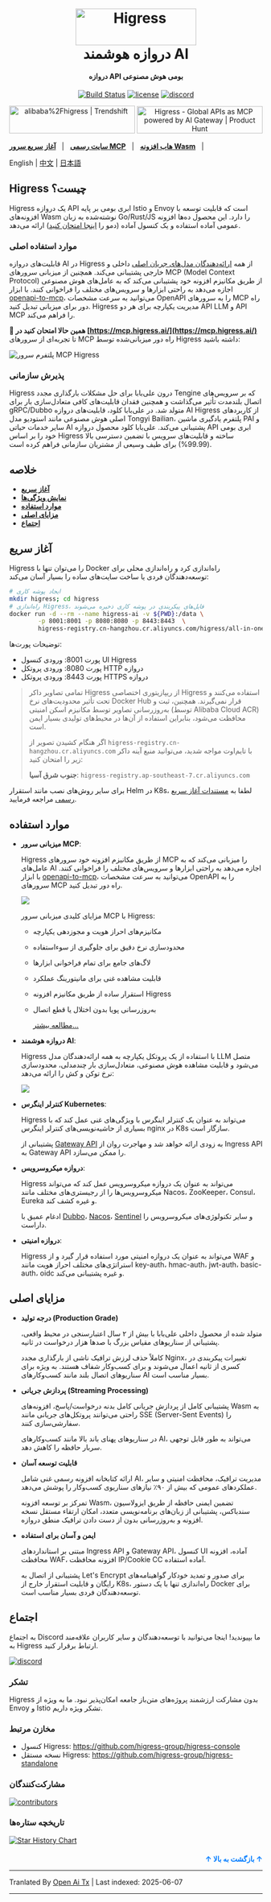 <a name="readme-top"></a>
<h1 align="center">
    <img src="https://img.alicdn.com/imgextra/i2/O1CN01NwxLDd20nxfGBjxmZ_!!6000000006895-2-tps-960-290.png" alt="Higress" width="240" height="72.5">
  <br>
  دروازه هوشمند AI
</h1>
<h4 align="center"> دروازه API بومی هوش مصنوعی </h4>

<div align="center">
    
[![Build Status](https://github.com/alibaba/higress/actions/workflows/build-and-test.yaml/badge.svg?branch=main)](https://github.com/alibaba/higress/actions)
[![license](https://img.shields.io/github/license/alibaba/higress.svg)](https://www.apache.org/licenses/LICENSE-2.0.html)
[![discord](https://img.shields.io/discord/1364956090566971515?color=5865F2&label=discord&labelColor=black&logo=discord&logoColor=white&style=flat-square)](https://discord.gg/tSbww9VDaM)

<a href="https://trendshift.io/repositories/10918" target="_blank"><img src="https://trendshift.io/api/badge/repositories/10918" alt="alibaba%2Fhigress | Trendshift" style="width: 250px; height: 55px;" width="250" height="55"/></a> <a href="https://www.producthunt.com/posts/higress?embed=true&utm_source=badge-featured&utm_medium=badge&utm_souce=badge-higress" target="_blank"><img src="https://api.producthunt.com/widgets/embed-image/v1/featured.svg?post_id=951287&theme=light&t=1745492822283" alt="Higress - Global&#0032;APIs&#0032;as&#0032;MCP&#0032;powered&#0032;by&#0032;AI&#0032;Gateway | Product Hunt" style="width: 250px; height: 54px;" width="250" height="54" /></a>

</div>

[**سایت رسمی**](https://higress.ai/en/) &nbsp; |
&nbsp; [**آغاز سریع سرور MCP**](https://higress.cn/en/ai/mcp-quick-start/) &nbsp; |
&nbsp; [**هاب افزونه Wasm**](https://higress.cn/en/plugin/) &nbsp; |

<p>
   English | <a href="README_ZH.md">中文<a/> | <a href="README_JP.md">日本語<a/>
</p>

## Higress چیست؟

Higress یک دروازه API ابری بومی بر پایه Istio و Envoy است که قابلیت توسعه با افزونه‌های Wasm نوشته‌شده به زبان Go/Rust/JS را دارد. این محصول ده‌ها افزونه عمومی آماده استفاده و یک کنسول آماده (دمو را [اینجا امتحان کنید](http://demo.higress.io/)) ارائه می‌دهد.

### موارد استفاده اصلی

قابلیت‌های دروازه AI در Higress از همه [ارائه‌دهندگان مدل‌های جریان اصلی](https://raw.githubusercontent.com/alibaba/higress/main/plugins/wasm-go/extensions/ai-proxy/provider) داخلی و خارجی پشتیبانی می‌کند. همچنین از میزبانی سرورهای MCP (Model Context Protocol) از طریق مکانیزم افزونه خود پشتیبانی می‌کند که به عامل‌های هوش مصنوعی اجازه می‌دهد به راحتی ابزارها و سرویس‌های مختلف را فراخوانی کنند. با ابزار [openapi-to-mcp](https://github.com/higress-group/openapi-to-mcpserver)، می‌توانید به سرعت مشخصات OpenAPI را به سرورهای MCP راه دور برای میزبانی تبدیل کنید. Higress مدیریت یکپارچه برای هر دو API LLM و API MCP را فراهم می‌کند.

**🌟 همین حالا امتحان کنید در [https://mcp.higress.ai/](https://mcp.higress.ai/)** تا تجربه‌ای از سرورهای MCP راه دور میزبانی‌شده توسط Higress داشته باشید:

![پلتفرم سرور MCP Higress](https://img.alicdn.com/imgextra/i2/O1CN01nmVa0a1aChgpyyWOX_!!6000000003294-0-tps-3430-1742.jpg)

### پذیرش سازمانی

Higress درون علی‌بابا برای حل مشکلات بارگذاری مجدد Tengine که بر سرویس‌های اتصال بلندمدت تأثیر می‌گذاشت و همچنین فقدان قابلیت‌های کافی متعادل‌سازی بار برای gRPC/Dubbo متولد شد. در علی‌بابا کلود، قابلیت‌های دروازه AI Higress از کاربردهای اصلی هوش مصنوعی مانند استودیو مدل Tongyi Bailian، پلتفرم یادگیری ماشین PAI و سایر خدمات حیاتی AI پشتیبانی می‌کند. علی‌بابا کلود محصول دروازه API ابری بومی خود را بر اساس Higress ساخته و قابلیت‌های سرویس با تضمین دسترسی بالا (99.99%) برای طیف وسیعی از مشتریان سازمانی فراهم کرده است.

## خلاصه

- [**آغاز سریع**](#quick-start)    
- [**نمایش ویژگی‌ها**](#feature-showcase)
- [**موارد استفاده**](#use-cases)
- [**مزایای اصلی**](#core-advantages)
- [**اجتماع**](#community)

## آغاز سریع

Higress را می‌توان تنها با Docker راه‌اندازی کرد و راه‌اندازی محلی برای توسعه‌دهندگان فردی یا ساخت سایت‌های ساده را بسیار آسان می‌کند:

```bash
# ایجاد پوشه کاری
mkdir higress; cd higress
# راه‌اندازی Higress، فایل‌های پیکربندی در پوشه کاری ذخیره می‌شوند
docker run -d --rm --name higress-ai -v ${PWD}:/data \
        -p 8001:8001 -p 8080:8080 -p 8443:8443  \
        higress-registry.cn-hangzhou.cr.aliyuncs.com/higress/all-in-one:latest
```

توضیحات پورت‌ها:

- پورت 8001: ورودی کنسول UI Higress
- پورت 8080: ورودی پروتکل HTTP دروازه
- پورت 8443: ورودی پروتکل HTTPS دروازه

> تمامی تصاویر داکر Higress از ریپازیتوری اختصاصی Higress استفاده می‌کنند و تحت تأثیر محدودیت‌های نرخ Docker Hub قرار نمی‌گیرند.
> همچنین، ثبت و به‌روزرسانی تصاویر توسط مکانیزم اسکن امنیتی (توسط Alibaba Cloud ACR) محافظت می‌شود، بنابراین استفاده از آن‌ها در محیط‌های تولیدی بسیار ایمن است.
> 
> اگر هنگام کشیدن تصویر از `higress-registry.cn-hangzhou.cr.aliyuncs.com` با تایم‌اوت مواجه شدید، می‌توانید منبع آینه‌ داکر زیر را امتحان کنید:
> 
> **جنوب شرق آسیا**: `higress-registry.ap-southeast-7.cr.aliyuncs.com`

برای سایر روش‌های نصب مانند استقرار Helm در K8s، لطفا به [مستندات آغاز سریع رسمی](https://higress.io/en-us/docs/user/quickstart) مراجعه فرمایید.

## موارد استفاده

- **میزبانی سرور MCP**:

  Higress از طریق مکانیزم افزونه خود سرورهای MCP را میزبانی می‌کند که به عامل‌های AI اجازه می‌دهد به راحتی ابزارها و سرویس‌های مختلف را فراخوانی کنند. با ابزار [openapi-to-mcp](https://github.com/higress-group/openapi-to-mcpserver)، می‌توانید به سرعت مشخصات OpenAPI را به سرورهای MCP راه دور تبدیل کنید.

  ![](https://img.alicdn.com/imgextra/i1/O1CN01wv8H4g1mS4MUzC1QC_!!6000000004952-2-tps-1764-597.png)

  مزایای کلیدی میزبانی سرور MCP با Higress:
  - مکانیزم‌های احراز هویت و مجوزدهی یکپارچه
  - محدودسازی نرخ دقیق برای جلوگیری از سوءاستفاده
  - لاگ‌های جامع برای تمام فراخوانی ابزارها
  - قابلیت مشاهده غنی برای مانیتورینگ عملکرد
  - استقرار ساده از طریق مکانیزم افزونه Higress
  - به‌روزرسانی پویا بدون اختلال یا قطع اتصال

     [مطالعه بیشتر...](https://higress.cn/en/ai/mcp-quick-start/?spm=36971b57.7beea2de.0.0.d85f20a94jsWGm)

- **دروازه هوشمند AI**:

  Higress با استفاده از یک پروتکل یکپارچه به همه ارائه‌دهندگان مدل LLM متصل می‌شود و قابلیت مشاهده هوش مصنوعی، متعادل‌سازی بار چندمدلی، محدودسازی نرخ توکن و کش را ارائه می‌دهد:

  ![](https://img.alicdn.com/imgextra/i2/O1CN01izmBNX1jbHT7lP3Yr_!!6000000004566-0-tps-1920-1080.jpg)

- **کنترلر اینگرس Kubernetes**:

  Higress می‌تواند به عنوان یک کنترلر اینگرس با ویژگی‌های غنی عمل کند که با بسیاری از حاشیه‌نویسی‌های کنترلر اینگرس nginx در K8s سازگار است.
  
  پشتیبانی از [Gateway API](https://gateway-api.sigs.k8s.io/) به زودی ارائه خواهد شد و مهاجرت روان از Ingress API به Gateway API را ممکن می‌سازد.
  
- **دروازه میکروسرویس**:

  Higress می‌تواند به عنوان یک دروازه میکروسرویس عمل کند که می‌تواند میکروسرویس‌ها را از رجیستری‌های مختلف مانند Nacos، ZooKeeper، Consul، Eureka و غیره کشف کند.
  
  ادغام عمیق با [Dubbo](https://github.com/apache/dubbo)، [Nacos](https://github.com/alibaba/nacos)، [Sentinel](https://github.com/alibaba/Sentinel) و سایر تکنولوژی‌های میکروسرویس را داراست.
  
- **دروازه امنیتی**:

  Higress می‌تواند به عنوان یک دروازه امنیتی مورد استفاده قرار گیرد و از WAF و استراتژی‌های مختلف احراز هویت مانند key-auth، hmac-auth، jwt-auth، basic-auth، oidc و غیره پشتیبانی می‌کند.


## مزایای اصلی

- **درجه تولید (Production Grade)**

  متولد شده از محصول داخلی علی‌بابا با بیش از ۲ سال اعتبارسنجی در محیط واقعی، پشتیبانی از سناریوهای مقیاس بزرگ با صدها هزار درخواست در ثانیه.

  کاملاً حذف لرزش ترافیک ناشی از بارگذاری مجدد Nginx، تغییرات پیکربندی در کسری از ثانیه اعمال می‌شوند و برای کسب‌وکار شفاف هستند. به ویژه برای سناریوهای اتصال بلند مانند کسب‌وکارهای AI بسیار مناسب است.

- **پردازش جریانی (Streaming Processing)**

  پشتیبانی کامل از پردازش جریانی کامل بدنه درخواست/پاسخ، افزونه‌های Wasm به راحتی می‌توانند پروتکل‌های جریانی مانند SSE (Server-Sent Events) را سفارشی‌سازی کنند.

  در سناریوهای پهنای باند بالا مانند کسب‌وکارهای AI، می‌تواند به طور قابل توجهی سربار حافظه را کاهش دهد.
    
- **قابلیت توسعه آسان**
  
  ارائه کتابخانه افزونه رسمی غنی شامل AI، مدیریت ترافیک، محافظت امنیتی و سایر عملکردهای عمومی که بیش از ۹۰٪ نیازهای سناریوی کسب‌وکار را پوشش می‌دهد.

  تمرکز بر توسعه افزونه Wasm، تضمین ایمنی حافظه از طریق ایزولاسیون سندباکس، پشتیبانی از زبان‌های برنامه‌نویسی متعدد، امکان ارتقاء مستقل نسخه افزونه و به‌روزرسانی بدون از دست دادن ترافیک منطق دروازه.

- **ایمن و آسان برای استفاده**
  
  مبتنی بر استانداردهای Ingress API و Gateway API، کنسول UI آماده، افزونه محافظت WAF، افزونه محافظت IP/Cookie CC آماده استفاده.

  پشتیبانی از اتصال به Let's Encrypt برای صدور و تمدید خودکار گواهینامه‌های رایگان و قابلیت استقرار خارج از K8s، راه‌اندازی تنها با یک دستور Docker برای توسعه‌دهندگان فردی بسیار مناسب است.

## اجتماع

به اجتماع Discord ما بپیوندید! اینجا می‌توانید با توسعه‌دهندگان و سایر کاربران علاقه‌مند به Higress ارتباط برقرار کنید.

[![discord](https://img.shields.io/discord/1364956090566971515?color=5865F2&label=discord&labelColor=black&logo=discord&logoColor=white&style=for-the-badge)](https://discord.gg/tSbww9VDaM)


### تشکر

Higress بدون مشارکت ارزشمند پروژه‌های متن‌باز جامعه امکان‌پذیر نبود. ما به ویژه از Envoy و Istio تشکر ویژه داریم.

### مخازن مرتبط

- کنسول Higress: https://github.com/higress-group/higress-console
- نسخه مستقل Higress: https://github.com/higress-group/higress-standalone

### مشارکت‌کنندگان

<a href="https://github.com/alibaba/higress/graphs/contributors">
  <img alt="contributors" src="https://contrib.rocks/image?repo=alibaba/higress"/>
</a>

### تاریخچه ستاره‌ها

[![Star History Chart](https://api.star-history.com/svg?repos=alibaba/higress&type=Date)](https://star-history.com/#alibaba/higress&Date)

<p align="right" style="font-size: 14px; color: #555; margin-top: 20px;">
    <a href="#readme-top" style="text-decoration: none; color: #007bff; font-weight: bold;">
        ↑ بازگشت به بالا ↑
    </a>
</p>


---

Tranlated By [Open Ai Tx](https://github.com/OpenAiTx/OpenAiTx) | Last indexed: 2025-06-07

---